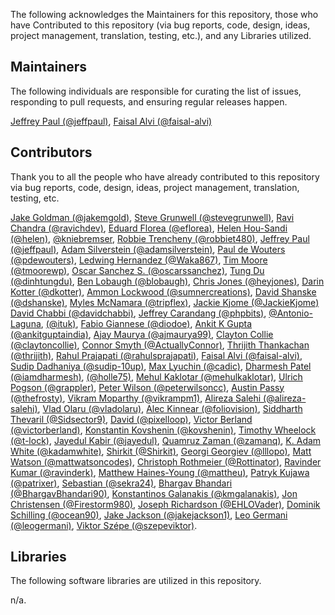 The following acknowledges the Maintainers for this repository, those who have Contributed to this repository (via bug reports, code, design, ideas, project management, translation, testing, etc.), and any Libraries utilized.

## Maintainers

The following individuals are responsible for curating the list of issues, responding to pull requests, and ensuring regular releases happen.

[Jeffrey Paul (@jeffpaul)](https://github.com/jeffpaul), [Faisal Alvi (@faisal-alvi)](https://github.com/faisal-alvi)

## Contributors

Thank you to all the people who have already contributed to this repository via bug reports, code, design, ideas, project management, translation, testing, etc.

[Jake Goldman (@jakemgold)](https://github.com/jakemgold), [Steve Grunwell (@stevegrunwell)](https://github.com/stevegrunwell), [Ravi Chandra (@ravichdev)](https://github.com/ravichdev), [Eduard Florea (@eflorea)](https://github.com/eflorea), [Helen Hou-Sandi (@helen)](https://github.com/helen), [@kniebremser](https://github.com/kniebremser), [Robbie Trencheny (@robbiet480)](https://github.com/robbiet480), [Jeffrey Paul (@jeffpaul)](https://github.com/jeffpaul), [Adam Silverstein (@adamsilverstein)](https://github.com/adamsilverstein), [Paul de Wouters (@pdewouters)](https://github.com/pdewouters), [Ledwing Hernandez (@Waka867)](https://github.com/Waka867), [Tim Moore (@tmoorewp)](https://github.com/tmoorewp), [Oscar Sanchez S. (@oscarssanchez)](https://github.com/oscarssanchez), [Tung Du (@dinhtungdu)](https://github.com/dinhtungdu), [Ben Lobaugh (@blobaugh)](https://github.com/blobaugh), [Chris Jones (@heyjones)](https://github.com/heyjones), [Darin Kotter (@dkotter)](https://github.com/dkotter), [Ammon Lockwood (@sumnercreations)](https://github.com/sumnercreations), [David Shanske (@dshanske)](https://github.com/dshanske), [Myles McNamara (@tripflex)](https://github.com/tripflex), [Jackie Kjome (@JackieKjome)](https://github.com/JackieKjome) [David Chabbi (@davidchabbi)](https://profiles.wordpress.org/davidchabbi/), [Jeffrey Carandang (@phpbits)](https://github.com/phpbits), [@Antonio-Laguna](https://github.com/Antonio-Laguna), [(@ituk)](https://github.com/ituk), [Fabio Giannese (@diodoe)](https://github.com/diodoe), [Ankit K Gupta (@ankitguptaindia)](https://github.com/ankitguptaindia), [Ajay Maurya (@ajmaurya99)](https://github.com/ajmaurya99), [Clayton Collie (@claytoncollie)](https://github.com/claytoncollie), [Connor Smyth (@ActuallyConnor)](https://github.com/ActuallyConnor), [Thrijith Thankachan (@thrijith)](https://github.com/thrijith), [Rahul Prajapati (@rahulsprajapati)](https://github.com/rahulsprajapati), [Faisal Alvi (@faisal-alvi)](https://github.com/faisal-alvi), [Sudip Dadhaniya (@sudip-10up)](https://github.com/sudip-10up), [Max Lyuchin (@cadic)](https://github.com/cadic), [Dharmesh Patel (@iamdharmesh)](https://github.com/iamdharmesh), [(@holle75)](https://github.com/holle75), [Mehul Kaklotar (@mehulkaklotar)](https://github.com/mehulkaklotar), [Ulrich Pogson (@grappler)](https://github.com/grappler), [Peter Wilson (@peterwilsoncc)](https://github.com/peterwilsoncc), [Austin Passy (@thefrosty)](https://github.com/thefrosty), [Vikram Moparthy (@vikrampm1)](https://github.com/vikrampm1), [Alireza Salehi (@alireza-salehi)](https://github.com/alireza-salehi), [Vlad Olaru (@vladolaru)](https://github.com/vladolaru), [Alec Kinnear (@foliovision)](https://github.com/foliovision), [Siddharth Thevaril (@Sidsector9)](https://github.com/Sidsector9), [David (@pixelloop)](https://github.com/pixelloop), [Victor Berland (@victorberland)](https://github.com/victorberland), [Konstantin Kovshenin (@kovshenin)](https://github.com/kovshenin), [Timothy Wheelock (@t-lock)](https://github.com/t-lock), [Jayedul Kabir (@jayedul)](https://github.com/jayedul), [Quamruz Zaman (@zamanq)](https://github.com/zamanq), [K. Adam White (@kadamwhite)](https://github.com/kadamwhite), [Shirkit (@Shirkit)](https://github.com/Shirkit), [Georgi Georgiev (@lllopo)](https://github.com/lllopo), [Matt Watson (@mattwatsoncodes)](https://github.com/mattwatsoncodes), [Christoph Rothmeier (@Rottinator)](https://github.com/Rottinator), [Ravinder Kumar (@ravinderk)](https://github.com/ravinderk), [Matthew Haines-Young (@mattheu)](https://github.com/mattheu), [Patryk Kujawa (@patrixer)](https://github.com/patrixer), [Sebastian (@sekra24)](https://github.com/sekra24),  [Bhargav Bhandari (@BhargavBhandari90)](https://github.com/BhargavBhandari90), [Konstantinos Galanakis (@kmgalanakis)](https://github.com/kmgalanakis), [Jon Christensen (@Firestorm980)](https://github.com/Firestorm980), [Joseph Richardson (@EHLOVader)](https://github.com/EHLOVader), [Dominik Schilling (@ocean90)](https://github.com/ocean90), [Jake Jackson (@jakejackson1)](https://github.com/jakejackson1), [Leo Germani (@leogermani)](https://github.com/leogermani), [Viktor Szépe (@szepeviktor)](https://github.com/szepeviktor).

## Libraries

The following software libraries are utilized in this repository.

n/a.
